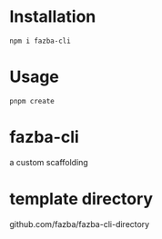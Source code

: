 # Installation
`npm i fazba-cli`

# Usage
`pnpm create`

# fazba-cli
a custom scaffolding

# template directory
github.com/fazba/fazba-cli-directory